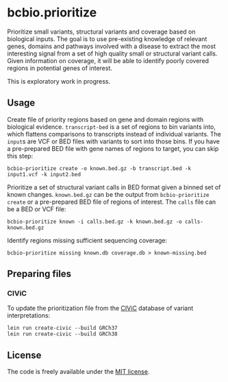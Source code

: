 # bcbio.prioritize

Prioritize small variants, structural variants and coverage based on biological
inputs. The goal is to use pre-existing knowledge of relevant genes, domains and
pathways involved with a disease to extract the most interesting signal from a
set of high quality small or structural variant calls. Given information on
coverage, it will be able to identify poorly covered regions in potential genes
of interest.

This is exploratory work in progress.

## Usage

Create file of priority regions based on gene and domain regions with biological
evidence. `transcript-bed` is a set of regions to bin variants into, which
flattens comparisons to transcripts instead of individual variants. The `input`s
are VCF or BED files with variants to sort into those bins. If you have a
pre-prepared BED file with gene names of regions to target, you can skip this step:

    bcbio-prioritize create -o known.bed.gz -b transcript.bed -k input1.vcf -k input2.bed

Prioritize a set of structural variant calls in BED format given a binned set of known
changes. `known.bed.gz` can be the output from `bcbio-prioritize create` or a
pre-prepared BED file of regions of interest. The `calls` file can be a BED or
VCF file:

    bcbio-prioritize known -i calls.bed.gz -k known.bed.gz -o calls-known.bed.gz

Identify regions missing sufficient sequencing coverage:

    bcbio-prioritize missing known.db coverage.db > known-missing.bed

## Preparing files

### CIViC

To update the prioritization file from the [CIViC](https://civicdb.org) database
of variant interpretations:

    lein run create-civic --build GRCh37
    lein run create-civic --build GRCh38

## License

The code is freely available under the [MIT license][l1].

[l1]: http://www.opensource.org/licenses/mit-license.html
